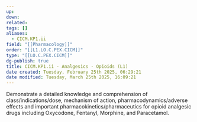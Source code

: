 ```yaml
---
up: 
down: 
related: 
tags: []
aliases:
  - CICM.KP1.ii
field: "[[Pharmacology]]"
order: "[[L1.LO.C.PEX.CICM]]"
type: "[[LO.C.PEX.CICM]]"
dg-publish: true
title: CICM.KP1.ii - Analgesics - Opioids (L1)
date created: Tuesday, February 25th 2025, 06:29:21
date modified: Tuesday, March 25th 2025, 16:09:21
---
```


Demonstrate a detailed knowledge and comprehension of class/indications/dose, mechanism of action, pharmacodynamics/adverse effects and important pharmacokinetics/pharmaceutics for opioid analgesic drugs including Oxycodone, Fentanyl, Morphine, and Paracetamol.
